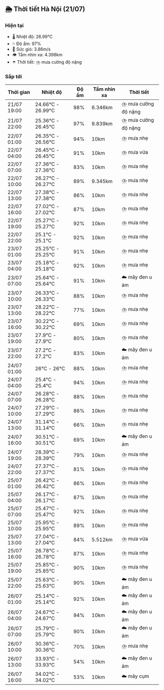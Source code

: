 ## 🌦️ Thời tiết Hà Nội (21/07)

### Hiện tại

- 🌡️ Nhiệt độ: 26.99℃
- 💦 Độ ẩm: 97%
- 💨 Sức gió: 3.86m/s
- 👁️ Tầm nhìn xa: 4.398km
- ☂️ Thời tiết: ⛈️ mưa cường độ nặng

### Sắp tới

| Thời gian | Nhiệt độ | Độ ẩm | Tầm nhìn xa | Thời tiết |
| --- | --- | --- | --- | --- |
| 21/07 19:00 | 24.66℃ - 26.99℃ | 98% | 6.346km | ⛈️ mưa cường độ nặng |
| 21/07 22:00 | 25.36℃ - 26.45℃ | 97% | 9.839km | ⛈️ mưa cường độ nặng |
| 22/07 01:00 | 26.35℃ - 26.56℃ | 94% | 10km | ⛈️ mưa nhẹ |
| 22/07 04:00 | 26.45℃ - 26.45℃ | 91% | 10km | ⛈️ mưa vừa |
| 22/07 07:00 | 27.36℃ - 27.36℃ | 83% | 10km | ⛈️ mưa nhẹ |
| 22/07 10:00 | 26.27℃ - 26.27℃ | 89% | 9.345km | ⛈️ mưa nhẹ |
| 22/07 13:00 | 27.38℃ - 27.38℃ | 86% | 10km | ⛈️ mưa nhẹ |
| 22/07 16:00 | 27.02℃ - 27.02℃ | 87% | 10km | ⛈️ mưa nhẹ |
| 22/07 19:00 | 25.27℃ - 25.27℃ | 92% | 10km | ⛈️ mưa nhẹ |
| 22/07 22:00 | 25.1℃ - 25.1℃ | 92% | 10km | ⛈️ mưa nhẹ |
| 23/07 01:00 | 25.25℃ - 25.25℃ | 91% | 10km | ⛈️ mưa nhẹ |
| 23/07 04:00 | 25.18℃ - 25.18℃ | 92% | 10km | ⛈️ mưa nhẹ |
| 23/07 07:00 | 25.64℃ - 25.64℃ | 91% | 10km | ☁️ mây đen u ám |
| 23/07 10:00 | 26.33℃ - 26.33℃ | 88% | 10km | ⛈️ mưa nhẹ |
| 23/07 13:00 | 28.22℃ - 28.22℃ | 77% | 10km | ⛈️ mưa nhẹ |
| 23/07 16:00 | 30.22℃ - 30.22℃ | 69% | 10km | ⛈️ mưa nhẹ |
| 23/07 19:00 | 27.9℃ - 27.9℃ | 80% | 10km | ⛈️ mưa nhẹ |
| 23/07 22:00 | 27.2℃ - 27.2℃ | 83% | 10km | ☁️ mây đen u ám |
| 24/07 01:00 | 26℃ - 26℃ | 88% | 10km | ⛈️ mưa nhẹ |
| 24/07 04:00 | 25.4℃ - 25.4℃ | 94% | 10km | ⛈️ mưa nhẹ |
| 24/07 07:00 | 26.28℃ - 26.28℃ | 88% | 10km | ⛈️ mưa nhẹ |
| 24/07 10:00 | 27.29℃ - 27.29℃ | 86% | 10km | ⛈️ mưa nhẹ |
| 24/07 13:00 | 31.14℃ - 31.14℃ | 66% | 10km | ⛈️ mưa nhẹ |
| 24/07 16:00 | 30.51℃ - 30.51℃ | 69% | 10km | ☁️ mây đen u ám |
| 24/07 19:00 | 28.39℃ - 28.39℃ | 79% | 10km | ⛈️ mưa nhẹ |
| 24/07 22:00 | 27.37℃ - 27.37℃ | 81% | 10km | ⛈️ mưa nhẹ |
| 25/07 01:00 | 26.42℃ - 26.42℃ | 86% | 10km | ⛈️ mưa nhẹ |
| 25/07 04:00 | 26.17℃ - 26.17℃ | 87% | 10km | ⛈️ mưa nhẹ |
| 25/07 07:00 | 25.47℃ - 25.47℃ | 92% | 10km | ⛈️ mưa nhẹ |
| 25/07 10:00 | 25.95℃ - 25.95℃ | 89% | 10km | ⛈️ mưa nhẹ |
| 25/07 13:00 | 27.04℃ - 27.04℃ | 84% | 5.512km | ⛈️ mưa vừa |
| 25/07 16:00 | 26.78℃ - 26.78℃ | 87% | 10km | ⛈️ mưa nhẹ |
| 25/07 19:00 | 25.85℃ - 25.85℃ | 90% | 10km | ⛈️ mưa nhẹ |
| 25/07 22:00 | 25.63℃ - 25.63℃ | 90% | 10km | ☁️ mây đen u ám |
| 26/07 01:00 | 25.14℃ - 25.14℃ | 92% | 10km | ☁️ mây đen u ám |
| 26/07 04:00 | 24.67℃ - 24.67℃ | 94% | 10km | ☁️ mây đen u ám |
| 26/07 07:00 | 25.79℃ - 25.79℃ | 90% | 10km | ☁️ mây đen u ám |
| 26/07 10:00 | 30.36℃ - 30.36℃ | 70% | 10km | ⛈️ mưa nhẹ |
| 26/07 13:00 | 33.93℃ - 33.93℃ | 54% | 10km | ☁️ mây đen u ám |
| 26/07 16:00 | 34.02℃ - 34.02℃ | 53% | 10km | ☁️ mây cụm |
